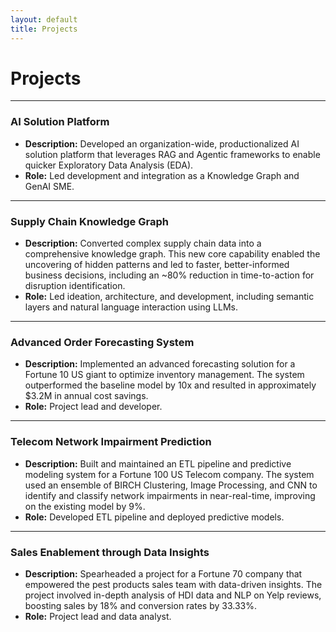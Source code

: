 ```yaml
---
layout: default
title: Projects
---
```


# Projects

---

### AI Solution Platform
*   **Description:** Developed an organization-wide, productionalized AI solution platform that leverages RAG and Agentic frameworks to enable quicker Exploratory Data Analysis (EDA).
*   **Role:** Led development and integration as a Knowledge Graph and GenAI SME.

---

### Supply Chain Knowledge Graph
*   **Description:** Converted complex supply chain data into a comprehensive knowledge graph. This new core capability enabled the uncovering of hidden patterns and led to faster, better-informed business decisions, including an ~80% reduction in time-to-action for disruption identification.
*   **Role:** Led ideation, architecture, and development, including semantic layers and natural language interaction using LLMs.

---

### Advanced Order Forecasting System
*   **Description:** Implemented an advanced forecasting solution for a Fortune 10 US giant to optimize inventory management. The system outperformed the baseline model by 10x and resulted in approximately $3.2M in annual cost savings.
*   **Role:** Project lead and developer.

---

### Telecom Network Impairment Prediction
*   **Description:** Built and maintained an ETL pipeline and predictive modeling system for a Fortune 100 US Telecom company. The system used an ensemble of BIRCH Clustering, Image Processing, and CNN to identify and classify network impairments in near-real-time, improving on the existing model by 9%.
*   **Role:** Developed ETL pipeline and deployed predictive models.

---

### Sales Enablement through Data Insights
*   **Description:** Spearheaded a project for a Fortune 70 company that empowered the pest products sales team with data-driven insights. The project involved in-depth analysis of HDI data and NLP on Yelp reviews, boosting sales by 18% and conversion rates by 33.33%.
*   **Role:** Project lead and data analyst.
